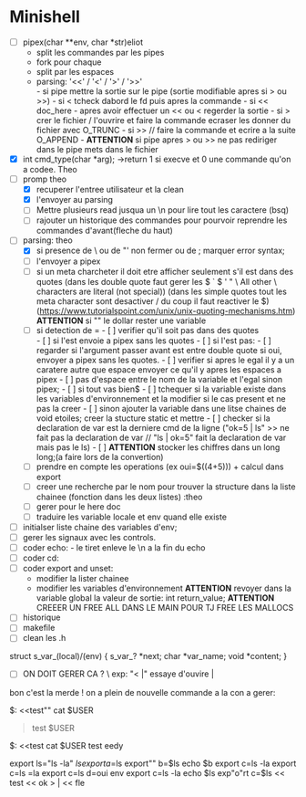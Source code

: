 <h1>Minishell</h1>


 - [ ] pipex(char **env, char *str)eliot
	<ul>
		<li>split les commandes par les pipes</li>
		<li>fork pour chaque </li>
		<li>split par les espaces</li>
		<li>parsing: '<<' / '<' / '>' / '>>' </li>
			- si pipe mettre la sortie sur le pipe (sortie modifiable apres si > ou >>)
			- si < tcheck dabord le fd puis apres la commande
			- si << doc_here
			- apres avoir effectuer un << ou < regerder la sortie
			- si > crer le fichier / l'ouvrire et faire la commande ecraser les donner du fichier avec O_TRUNC
			- si >> // faire la commande et ecrire a la suite O_APPEND
			- <strong>ATTENTION</strong> si pipe apres > ou >> ne pas rediriger dans le pipe mets dans le fichier
	</ul>
- [X] int	cmd_type(char *arg); ->return 1 si execve et 0 une commande qu'on a codee. Theo
- [ ] promp theo 
	- [X] recuperer l'entree utilisateur et la clean
	- [X] l'envoyer au parsing
	- [ ] Mettre plusieurs read jusqua un \n pour lire tout les caractere (bsq)
	- [ ] rajouter un historique des commandes pour pourvoir reprendre les commandes d'avant(fleche du haut)
- [ ] parsing: theo
	- [X]  si presence de \ ou de "' non fermer ou de ; marquer error syntax;
	- [ ] l'envoyer a pipex
	- [ ]  si un meta charcheter il doit etre afficher seulement s'il est dans des quotes (dans les double quote faut gerer les $ ` \$ \' \" \\ All other \ characters are literal (not special)) (dans les simple quotes tout les meta character sont desactiver / du coup il faut reactiver le $)(https://www.tutorialspoint.com/unix/unix-quoting-mechanisms.htm)
	<strong>ATTENTION</strong> si "" le dollar rester une variable
	- [ ]  si detection de =
			- [ ] verifier qu'il soit pas dans des quotes</li>
				- [ ] si l'est envoie a pipex sans les quotes
			- [ ] si l'est pas:</li>
				- [ ] regarder si l'argument passer avant est entre double quote si oui, envoyer a pipex sans les quotes.
				- [ ] verifier si apres le egal il y a un caratere autre que espace envoyer ce qu'il y apres les espaces a pipex
				- [ ] pas d'espace entre le nom de la variable et l'egal sinon pipex;
			- [ ] si tout vas bien</li>$
				- [ ] tchequer si la variable existe dans les variables d'environnement et la modifier si le cas present et ne pas la creer
					- [ ] sinon ajouter la variable dans une litse chaines de void etoiles; creer la stucture static et mettre
				- [ ] checker si la declaration de var est la derniere cmd de la ligne ("ok=5 | ls" >> ne fait pas la declaration de var // "ls | ok=5" fait la declaration de var mais pas le ls)
				- [ ] <strong>ATTENTION</strong> stocker les chiffres dans un long long;(a faire lors de la convertion)
	- [ ] prendre en compte les operations (ex oui=$((4+5))) + calcul dans export
	- [ ]  creer une recherche par le nom pour trouver la structure dans la liste chainee (fonction dans les deux listes) :theo
	- [ ]  gerer pour le here doc
	- [ ] traduire les variable locale et env quand elle existe
- [ ] initialser liste chaine des variables d'env;
- [ ] gerer les signaux avec les controls.
- [ ] coder echo:
				- le tiret enleve le \n a la fin du echo
- [ ] coder cd:
- [ ] coder export and unset:
	- modifier la lister chainee 
	- modifier les variables d'environnement 
<strong>ATTENTION</strong> revoyer dans la variable global la valeur de sortie: int	return_value;
<strong>ATTENTION</strong> CREEER UN FREE ALL DANS LE MAIN POUR TJ FREE LES MALLOCS
- [ ]  historique
- [ ] makefile
- [ ] clean les .h

struct s_var_(local)/(env)
{
	s_var_? *next;
	char 	*var_name;
	void	*content;
}

- [ ] ON DOIT GERER CA ? \ exp: "<     \|" essaye d'ouvire | 

bon c'est la merde ! on a plein de nouvelle commande a la con a gerer: 

$: <<test"" cat
$USER
> test
$USER

$: <<test cat
$USER
test
eedy

export ls="ls -la"
$ls
export a=$ls
export"" b=$ls
echo $b
export c=ls -la
export c=ls =la
export c=ls d=oui
env
export c=ls -la
echo $ls
exp"o"rt c=$ls
<< test << ok > | << fle



